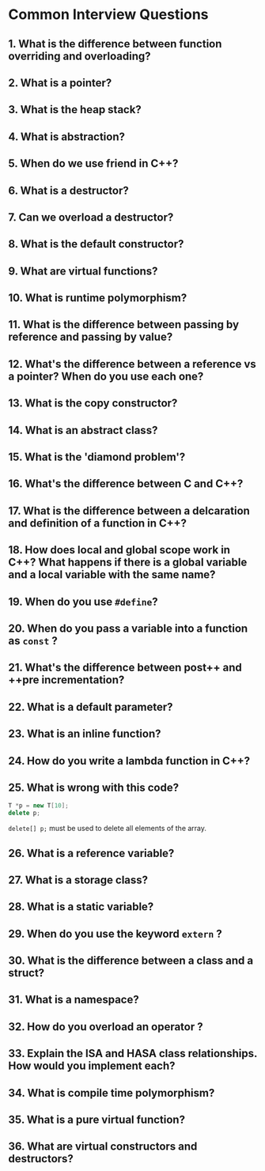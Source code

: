 # Common Interview Questions

## 1. What is the difference between function overriding and overloading?

## 2. What is a pointer?

## 3. What is the heap stack?

## 4. What is abstraction?

## 5. When do we use friend in C++?

## 6. What is a destructor?

## 7. Can we overload a destructor?

## 8. What is the default constructor?

## 9. What are virtual functions?

## 10. What is runtime polymorphism?

## 11. What is the difference between passing by reference and passing by value?

## 12. What's the difference between a reference vs a pointer? When do you use each one?

## 13. What is the copy constructor?

## 14. What is an abstract class?

## 15. What is the 'diamond problem'?

## 16. What's the difference between C and C++?

## 17. What is the difference between a delcaration and definition of a function in C++?

## 18. How does local and global scope work in C++? What happens if there is a global variable and a local variable with the same name?

## 19. When do you use `#define`?

## 20. When do you pass a variable into a function as `const` ?

## 21. What's the difference between post++ and ++pre incrementation?

## 22. What is a default parameter?

## 23. What is an inline function?

## 24. How do you write a lambda function in C++?

## 25. What is wrong with this code?

```C++
T *p = new T[10];
delete p;
```

`delete[] p;` must be used to delete all elements of the array. 

## 26. What is a reference variable?

## 27. What is a storage class?

## 28. What is a static variable?

## 29. When do you use the keyword `extern` ?

## 30. What is the difference between a class and a struct?

## 31. What is a namespace?

## 32. How do you overload an operator ?

## 33. Explain the ISA and HASA class relationships. How would you implement each?

## 34. What is compile time polymorphism?

## 35. What is a pure virtual function?

## 36. What are virtual constructors and destructors?
